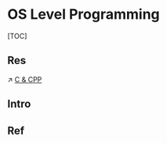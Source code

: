 # OS Level Programming

[TOC]



## Res
↗ [C & CPP](../../👩‍💻%20Languages%20Programming/Compiled%20Languages/C%20&%20CPP/C%20&%20CPP.md)



## Intro


## Ref

